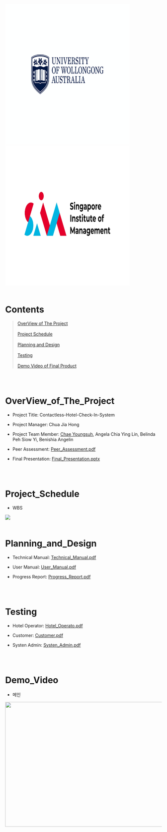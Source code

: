 <div>
  <img src="https://github.com/anica0206/Contactless-Hotel-Check-In-System/blob/main/doc/uow_logo.png"  width="400" height="450"/>
  <img src="https://github.com/anica0206/Contactless-Hotel-Check-In-System/blob/main/doc/sim_logo.jpg"  width="400" height="450"/>
</div>
                                            
<br>

# Contents


>[OverView of The Project](#OverView_of_The_Project)\
><br>
>[Project Schedule](#Project_Schedule)\
><br>
>[Planning and Design](#Planning_and_Design)\
><br>
>[Testing](#Testing)\
><br>
>[Demo Video of Final Product](#Demo_Video)
><br>


<br>
<br>

# OverView_of_The_Project

- Project Title: Contactless-Hotel-Check-In-System
- Project Manager: Chua Jia Hong
- Project Team Member: [Chae Youngsuh](https://github.com/anica0206), Angela Chia Ying Lin, Belinda Peh Siow Yi, Benishia Angelin

- Peer Assessment: [Peer_Assessment.pdf](https://github.com/anica0206/Contactless-Hotel-Check-In-System/blob/main/doc/Peer%20Assessment.pdf)
- Final Presentation: [Final_Presentation.pptx](https://github.com/anica0206/Contactless-Hotel-Check-In-System/blob/main/doc/Final%20Presentation.pptx)

<br>
<br>


# Project_Schedule

* WBS
<img src="https://github.com/hykim-king/PREFECT/blob/main/doc/WBS.png" height="200"/>  
<br>
<br>


# Planning_and_Design

* Technical Manual: [Technical_Manual.pdf](https://github.com/anica0206/Contactless-Hotel-Check-In-System/blob/main/doc/Technical%20Manual.pdf)

* User Manual: [User_Manual.pdf](https://github.com/anica0206/Contactless-Hotel-Check-In-System/blob/main/doc/User%20Manual.pdf)

* Progress Report: [Progress_Report.pdf](https://github.com/anica0206/Contactless-Hotel-Check-In-System/blob/main/doc/Progress%20Report.pdf)

<br>
<br>

# Testing

* Hotel Operator: [Hotel_Operato.pdf](https://github.com/anica0206/Contactless-Hotel-Check-In-System/blob/main/doc/Test%20Case%20-%20Hotel%20Operator.pdf)

* Customer: [Customer.pdf](https://github.com/anica0206/Contactless-Hotel-Check-In-System/blob/main/doc/Test%20Case%20-%20Customer.pdf)

* Systen Admin: [Systen_Admin.pdf](https://github.com/anica0206/Contactless-Hotel-Check-In-System/blob/main/doc/Test%20Case%20-%20System%20Admin.pdf)

<br>
<br>

# Demo_Video

* 메인
<img src="https://github.com/hykim-king/PREFECT/blob/main/doc/main.gif"  width="800" height="400"/>



</details>
  

